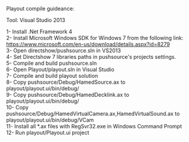 Playout compile guideance:

Tool: Visual Studio 2013

1- Install .Net Framework 4  
2- Install Microsoft Windows SDK for Windows 7 from the following link:  
https://www.microsoft.com/en-us/download/details.aspx?id=8279  
3- Open directshow/pushsource.sln in VS2013  
4- Set Directshow 7 libraries paths in pushsource's projects settings.  
5- Compile and build pushsource.sln  
6- Open Playout/playout.sln in Visual Studio  
7- Compile and build playout solution  
8- Copy pushsource/Debug/HamedSource.ax to playout/playout.ui/bin/debug/  
9- Copy pushsource/Debug/HamedDecklink.ax to playout/playout.ui/bin/debug/  
10- Copy pushsource/Debug/HamedVirtualCamera.ax,HamedVirtualSound.ax to playout/playout.ui/bin/debug/VCam  
11- Install all *.ax files with RegSvr32.exe in Windows Command Prompt  
12- Run playout/Playout.ui project  